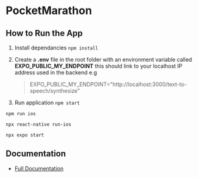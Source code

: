 <h1> PocketMarathon </h1>

<h2>How to Run the App</h2>

1. Install dependancies 
```npm install```

2. Create a **.env** file in the root folder with an environment variable called **EXPO_PUBLIC_MY_ENDPOINT** this should link to your localhost IP address used in the backend e.g 

    > EXPO_PUBLIC_MY_ENDPOINT="http://localhost:3000/text-to-speech/synthesize"

3. Run application
```npm start```

```npm run ios```

```npx react-native run-ios```

```npx expo start```

<h2>Documentation</h2>

* [Full Documentation](https://www.notion.so/Pocket-Marathon-bd59f5b44b774effa2c08e25b1d07836?pvs=4)


